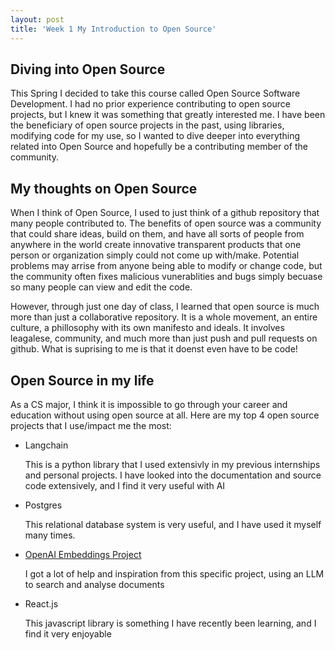 ```yaml
---
layout: post
title: 'Week 1 My Introduction to Open Source'
---
```


## Diving into Open Source ##
This Spring I decided to take this course called Open Source Software Development. I had no prior experience contributing to open source projects, but I knew it was something that greatly interested me. I have been the beneficiary of open source projects in the past, using libraries, modifying code for my use, so I wanted to dive deeper into everything related into Open Source and hopefully be a contributing member of the community.

## My thoughts on Open Source ##

When I think of Open Source, I used to just think of a github repository that many people contributed to. The benefits of open source was a community that could share ideas, build on them, and have all sorts of people from anywhere in the world create innovative transparent products that one person or organization simply could not come up with/make. Potential problems may arrise from anyone being able to modify or change code, but the community often fixes malicious vunerablities and bugs simply becuase so many people can view and edit the code.  

However, through just one day of class, I learned that open source is much more than just a collaborative repository. It is a whole movement, an entire culture, a phillosophy with its own manifesto and ideals. It involves leagalese, community, and much more than just push and pull requests on github. What is suprising to me is that it doenst even have to be code!

## Open Source in my life ##
As a CS major, I think it is impossible to go through your career and education without using open source at all. Here are my top 4 open source projects that I use/impact me the most:
* Langchain

    This is a python library that I used extensivly in my previous internships and personal projects. I have looked into the documentation and source code extensively, and I find it very useful with AI
    
* Postgres

    This relational database system is very useful, and I have used it myself many times.

* [OpenAI Embeddings Project](https://github.com/ruoccofabrizio/azure-open-ai-embeddings-qna)

    I got a lot of help and inspiration from this specific project, using an LLM to search and analyse documents

* React.js

    This javascript library is something I have recently been learning, and I find it very enjoyable

